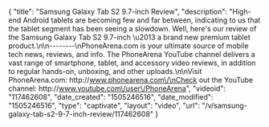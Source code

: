 {
    "title": "Samsung Galaxy Tab S2 9.7-inch Review",
    "description": "High-end Android tablets are becoming few and far between, indicating to us that the tablet segment has been seeing a slowdown. Well, here's our review of the Samsung Galaxy Tab S2 9.7-inch \u2013 a brand new premium tablet product.\n\n--------\nPhoneArena.com is your ultimate source of mobile tech news, reviews, and info. The PhoneArena YouTube channel delivers a vast range of smartphone, tablet, and accessory video reviews, in addition to regular hands-on, unboxing, and other uploads.\n\nVisit PhoneArena.com: http:\/\/www.phonearena.com\/\nCheck out the YouTube channel: http:\/\/www.youtube.com\/user\/PhoneArena",
    "videoid": "117462608",
    "date_created": "1505246516",
    "date_modified": "1505246516",
    "type": "captivate",
    "layout": "video",
    "url": "\/v\/samsung-galaxy-tab-s2-9-7-inch-review\/117462608"
}